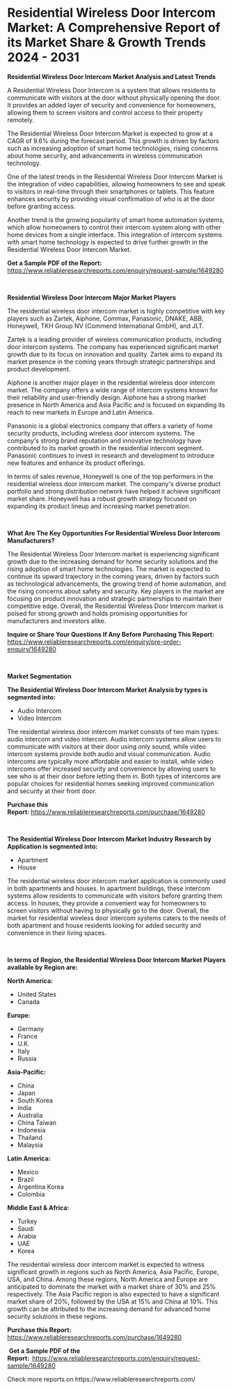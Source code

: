 <p><h1>Residential Wireless Door Intercom Market: A Comprehensive Report of its Market Share & Growth Trends 2024 - 2031</h1></p><p><strong>Residential Wireless Door Intercom Market Analysis and Latest Trends</strong></p>
<p><p>A Residential Wireless Door Intercom is a system that allows residents to communicate with visitors at the door without physically opening the door. It provides an added layer of security and convenience for homeowners, allowing them to screen visitors and control access to their property remotely.</p><p>The Residential Wireless Door Intercom Market is expected to grow at a CAGR of 9.6% during the forecast period. This growth is driven by factors such as increasing adoption of smart home technologies, rising concerns about home security, and advancements in wireless communication technology.</p><p>One of the latest trends in the Residential Wireless Door Intercom Market is the integration of video capabilities, allowing homeowners to see and speak to visitors in real-time through their smartphones or tablets. This feature enhances security by providing visual confirmation of who is at the door before granting access.</p><p>Another trend is the growing popularity of smart home automation systems, which allow homeowners to control their intercom system along with other home devices from a single interface. This integration of intercom systems with smart home technology is expected to drive further growth in the Residential Wireless Door Intercom Market.</p></p>
<p><strong>Get a Sample PDF of the Report:&nbsp;</strong> <a href="https://www.reliableresearchreports.com/enquiry/request-sample/1649280">https://www.reliableresearchreports.com/enquiry/request-sample/1649280</a></p>
<p>&nbsp;</p>
<p><strong>Residential Wireless Door Intercom Major Market Players</strong></p>
<p><p>The residential wireless door intercom market is highly competitive with key players such as Zartek, Aiphone, Commax, Panasonic, DNAKE, ABB, Honeywell, TKH Group NV (Commend International GmbH), and JLT. </p><p>Zartek is a leading provider of wireless communication products, including door intercom systems. The company has experienced significant market growth due to its focus on innovation and quality. Zartek aims to expand its market presence in the coming years through strategic partnerships and product development.</p><p>Aiphone is another major player in the residential wireless door intercom market. The company offers a wide range of intercom systems known for their reliability and user-friendly design. Aiphone has a strong market presence in North America and Asia Pacific and is focused on expanding its reach to new markets in Europe and Latin America.</p><p>Panasonic is a global electronics company that offers a variety of home security products, including wireless door intercom systems. The company's strong brand reputation and innovative technology have contributed to its market growth in the residential intercom segment. Panasonic continues to invest in research and development to introduce new features and enhance its product offerings.</p><p>In terms of sales revenue, Honeywell is one of the top performers in the residential wireless door intercom market. The company's diverse product portfolio and strong distribution network have helped it achieve significant market share. Honeywell has a robust growth strategy focused on expanding its product lineup and increasing market penetration.</p></p>
<p>&nbsp;</p>
<p><strong>What Are The Key Opportunities For Residential Wireless Door Intercom Manufacturers?</strong></p>
<p><p>The Residential Wireless Door Intercom market is experiencing significant growth due to the increasing demand for home security solutions and the rising adoption of smart home technologies. The market is expected to continue its upward trajectory in the coming years, driven by factors such as technological advancements, the growing trend of home automation, and the rising concerns about safety and security. Key players in the market are focusing on product innovation and strategic partnerships to maintain their competitive edge. Overall, the Residential Wireless Door Intercom market is poised for strong growth and holds promising opportunities for manufacturers and investors alike.</p></p>
<p><strong>Inquire or Share Your Questions If Any Before Purchasing This Report:</strong> <a href="https://www.reliableresearchreports.com/enquiry/pre-order-enquiry/1649280">https://www.reliableresearchreports.com/enquiry/pre-order-enquiry/1649280</a></p>
<p>&nbsp;</p>
<p><strong>Market Segmentation</strong></p>
<p><strong>The Residential Wireless Door Intercom Market Analysis by types is segmented into:</strong></p>
<p><ul><li>Audio Intercom</li><li>Video Intercom</li></ul></p>
<p><p>The residential wireless door intercom market consists of two main types: audio intercom and video intercom. Audio intercom systems allow users to communicate with visitors at their door using only sound, while video intercom systems provide both audio and visual communication. Audio intercoms are typically more affordable and easier to install, while video intercoms offer increased security and convenience by allowing users to see who is at their door before letting them in. Both types of intercoms are popular choices for residential homes seeking improved communication and security at their front door.</p></p>
<p><strong>Purchase this Report:&nbsp;</strong><a href="https://www.reliableresearchreports.com/purchase/1649280">https://www.reliableresearchreports.com/purchase/1649280</a></p>
<p>&nbsp;</p>
<p><strong>The Residential Wireless Door Intercom Market Industry Research by Application is segmented into:</strong></p>
<p><ul><li>Apartment</li><li>House</li></ul></p>
<p><p>The residential wireless door intercom market application is commonly used in both apartments and houses. In apartment buildings, these intercom systems allow residents to communicate with visitors before granting them access. In houses, they provide a convenient way for homeowners to screen visitors without having to physically go to the door. Overall, the market for residential wireless door intercom systems caters to the needs of both apartment and house residents looking for added security and convenience in their living spaces.</p></p>
<p>&nbsp;</p>
<p><strong>In terms of Region, the Residential Wireless Door Intercom Market Players available by Region are:</strong></p>
<p>
    <p> <strong> North America: </strong>
        <ul>
            <li>United States</li>
            <li>Canada</li>
        </ul>
        </p> 
    <p> <strong> Europe: </strong>
        <ul>
            <li>Germany</li>
            <li>France</li>
            <li>U.K.</li>
            <li>Italy</li>
            <li>Russia</li>
        </ul>
        </p> 
    <p> <strong> Asia-Pacific: </strong>
        <ul>
            <li>China</li>
            <li>Japan</li>
            <li>South Korea</li>
            <li>India</li>
            <li>Australia</li>
            <li>China Taiwan</li>
            <li>Indonesia</li>
            <li>Thailand</li>
            <li>Malaysia</li>
        </ul>
        </p> 
    <p> <strong> Latin America: </strong>
        <ul>
            <li>Mexico</li>
            <li>Brazil</li>
            <li>Argentina Korea</li>
            <li>Colombia</li>
        </ul>
        </p> 
    <p> <strong> Middle East & Africa: </strong>
        <ul>
            <li>Turkey</li>
            <li>Saudi</li>
            <li>Arabia</li>
            <li>UAE</li>
            <li>Korea</li>
        </ul>
    </p>
    </p>
<p><p>The residential wireless door intercom market is expected to witness significant growth in regions such as North America, Asia Pacific, Europe, USA, and China. Among these regions, North America and Europe are anticipated to dominate the market with a market share of 30% and 25% respectively. The Asia Pacific region is also expected to have a significant market share of 20%, followed by the USA at 15% and China at 10%. This growth can be attributed to the increasing demand for advanced home security solutions in these regions.</p></p>
<p><strong>Purchase this Report: </strong><a href="https://www.reliableresearchreports.com/purchase/1649280">https://www.reliableresearchreports.com/purchase/1649280</a></p>
<p>&nbsp;<strong>Get a Sample PDF of the Report:&nbsp;&nbsp;</strong><a href="https://www.reliableresearchreports.com/enquiry/request-sample/1649280">https://www.reliableresearchreports.com/enquiry/request-sample/1649280</a></p>
<p><strong></strong></p>
<p>Check more reports on https://www.reliableresearchreports.com/</p>